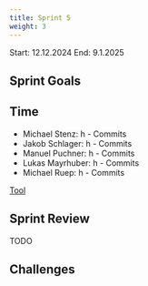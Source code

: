 ```yaml
---
title: Sprint 5
weight: 3
---
```


<title>{{.Title}}</title>

Start: 12.12.2024
End: 9.1.2025

## Sprint Goals


## Time
- Michael Stenz: h -  Commits
- Jakob Schlager: h - Commits
- Manuel Puchner: h - Commits
- Lukas Mayrhuber: h - Commits
- Michael Ruep: h - Commits
  
[Tool](https://timetracking.websters.at)

## Sprint Review
TODO


## Challenges
